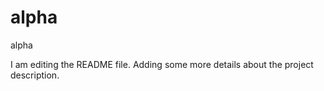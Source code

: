 # alpha
alpha

I am editing the README file. Adding some more details about the project description.
